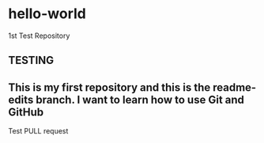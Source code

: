 # hello-world
1st Test Repository

TESTING
-------
This is my first repository and this is the readme-edits branch.
I want to learn how to use Git and GitHub
------
Test PULL request
